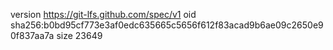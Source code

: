 version https://git-lfs.github.com/spec/v1
oid sha256:b0bd95cf773e3af0edc635665c5656f612f83acad9b6ae09c2650e90f837aa7a
size 23649
